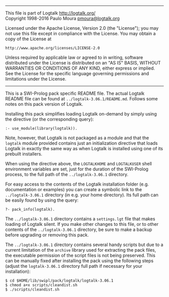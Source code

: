 ________________________________________________________________________

This file is part of Logtalk <http://logtalk.org/>  
Copyright 1998-2016 Paulo Moura <pmoura@logtalk.org>

Licensed under the Apache License, Version 2.0 (the "License");
you may not use this file except in compliance with the License.
You may obtain a copy of the License at

    http://www.apache.org/licenses/LICENSE-2.0

Unless required by applicable law or agreed to in writing, software
distributed under the License is distributed on an "AS IS" BASIS,
WITHOUT WARRANTIES OR CONDITIONS OF ANY KIND, either express or implied.
See the License for the specific language governing permissions and
limitations under the License.
________________________________________________________________________


This is a SWI-Prolog pack specific README file. The actual Logtalk
README file can be found at `../logtalk-3.06.1/README.md`. Follows
some notes on this pack version of Logtalk.

Installing this pack simplifies loading Logtalk on-demand by simply
using the directive (or the corresponding query):

	:- use_module(library(logtalk)).

Note, however, that Logtalk is not packaged as a module and that the
`logtalk` module provided contains just an initialization directive
that loads Logtalk in exactly the same way as when Logtalk is installed
using one of its prebuilt installers.

When using the directive above, the `LOGTALKHOME` and `LOGTALKUSER`
shell environment variables are set, just for the duration of the
SWI-Prolog process, to the full path of the `../logtalk-3.06.1`
directory.

For easy access to the contents of the Logtalk installation folder
(e.g. documentation or examples) you can create a symbolic link to the
`../logtalk-3.06.1` directory (in e.g. your home directory). Its full
path can be easily found by using the query:

	?- pack_info(logtalk).

The `../logtalk-3.06.1` directory contains a `settings.lgt` file that
makes loading of Logtalk silent. If you make other changes to this file,
or to other contents of the `../logtalk-3.06.1` directory, be sure to
make a backup before upgrading or removing this pack.

The `../logtalk-3.06.1` directory contains several handy scripts but due
to a current limitation of the `archive` library used for extracting the
pack files, the executable permission of the script files is not being
preserved. This can be manually fixed after installing the pack using
the following steps (adjust the `logtalk-3.06.1` directory full path if
necessary for your installation):

	$ cd $HOME/lib/swipl/pack/logtalk/logtalk-3.06.1
	$ chmod a+x scripts/cleandist.sh
	$ ./scripts/cleandist.sh
